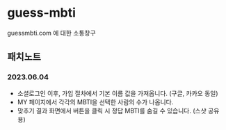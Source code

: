 # guess-mbti
guessmbti.com 에 대한 소통창구

## 패치노트

### 2023.06.04
- 소셜로그인 이후, 가입 절차에서 기본 이름 값을 가져옵니다. (구글, 카카오 동일)
- MY 페이지에서 각각의 MBTI을 선택한 사람의 수가 나옵니다.
- 맞추기 결과 화면에서 버튼을 클릭 시 정답 MBTI를 숨길 수 있습니다. (스샷 공유 용)
